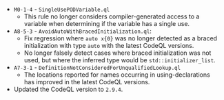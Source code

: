 - `M0-1-4` - `SingleUsePODVariable.ql`
  - This rule no longer considers compiler-generated access to a variable when determining if the variable has a single use.
- `A8-5-3` - `AvoidAutoWithBracedInitialization.ql`:
  - Fix regression where `auto x{0}` was no longer detected as a braced initialization with type `auto` with the latest CodeQL versions.
  - No longer falsely detect cases where braced initialization was not used, but where the inferred type would be `std::initializer_list`.
- `A7-3-1` - `DefinitionNotConsideredForUnqualifiedLookup.ql`
  - The locations reported for names occurring in using-declarations has improved in the latest CodeQL versions.
- Updated the CodeQL version to `2.9.4`.